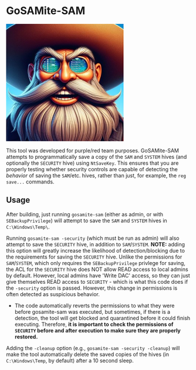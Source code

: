 # GoSAMite-SAM

![](gosamite-sam.jpg)

This tool was developed for purple/red team purposes. GoSAMite-SAM attempts to programmatically save a copy of the `SAM` and `SYSTEM` hives (and optionally the `SECURITY` hive) using `NtSaveKey`. This ensures that you are properly testing whether security controls are capable of detecting the _behavior_ of saving the `SAM`/etc. hives, rather than just, for example, the `reg save...` commands.

## Usage

After building, just running `gosamite-sam` (either as admin, or with `SEBackupPrivilege`) will attempt to save the `SAM` and `SYSTEM` hives in `C:\Windows\Temp\`.

Running `gosamite-sam -security` (which must be run as admin) will also attempt to save the `SECURITY` hive, in addition to `SAM`/`SYSTEM`. **NOTE:** adding this option will greatly increase the likelihood of detection/blocking due to the requirements for saving the `SECURITY` hive. Unlike the permissions for `SAM`/`SYSTEM`, which only requires the `SEBackupPrivilege` privlege for saving, the ACL for the `SECURITY` hive does NOT allow READ access to local admins by default. However, local admins have 'Write DAC' access, so they can just give themselves READ access to `SECURITY` - which is what this code does if the `-security` option is passed. However, this change in permissions is often detected as suspicious behavior.
* The code automatically reverts the permissions to what they were before gosamite-sam was executed, but sometimes, if there is a detection, the tool will get blocked and quarantined before it could finish executing. Therefore, **it is important to check the permissions of `SECURITY` before and after execution to make sure they are properly restored.**

Adding the `-cleanup` option (e.g., `gosamite-sam -security -cleanup`) will make the tool automatically delete the saved copies of the hives (in `C:\Windows\Temp`, by default) after a 10 second sleep.
